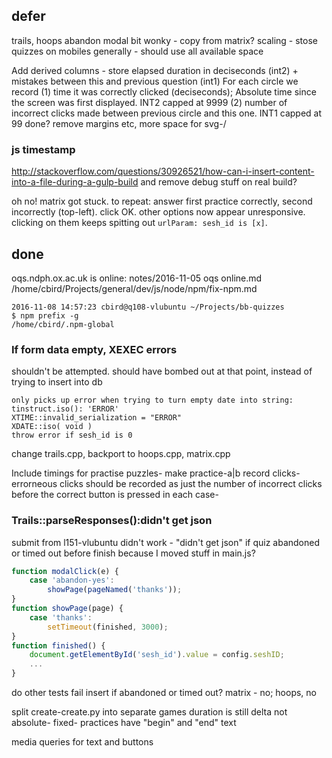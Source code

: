 
## defer

trails, hoops abandon modal bit wonky - copy from matrix?
scaling - stose
quizzes on mobiles generally - should use all available space

Add derived columns - store elapsed duration in deciseconds (int2) + mistakes between this and previous question (int1)
    For each circle we record
    (1) time it was correctly clicked (deciseconds); Absolute time since the screen was first displayed. INT2 capped at 9999
    (2) number of incorrect clicks made between previous circle and this one. INT1 capped at 99
    done?
remove margins etc, more space for svg-/

### js timestamp

http://stackoverflow.com/questions/30926521/how-can-i-insert-content-into-a-file-during-a-gulp-build
and remove debug stuff on real build?

oh no! matrix got stuck. to repeat: answer first practice correctly, second incorrectly (top-left). click OK. other options now appear unresponsive. clicking on them keeps spitting out `urlParam: sesh_id is [x]`.


## done

oqs.ndph.ox.ac.uk is online: notes/2016-11-05 oqs online.md
/home/cbird/Projects/general/dev/js/node/npm/fix-npm.md

    2016-11-08 14:57:23 cbird@q108-vlubuntu ~/Projects/bb-quizzes
    $ npm prefix -g
    /home/cbird/.npm-global

### If form data empty, XEXEC errors

shouldn't be attempted. should have bombed out at that point, instead of trying to insert into db

    only picks up error when trying to turn empty date into string:
    tinstruct.iso(): 'ERROR'
    XTIME::invalid_serialization = "ERROR"
    XDATE::iso( void ) 
    throw error if sesh_id is 0

change trails.cpp, backport to hoops.cpp, matrix.cpp

Include timings for practise puzzles- make practice-a|b record clicks-
errorneous clicks should be recorded as just the number of incorrect clicks before the correct button is pressed in each case-

### Trails::parseResponses():didn't get json

submit from l151-vlubuntu didn't work - "didn't get json" if quiz abandoned or timed out before finish
    because I moved stuff in main.js?

```js
function modalClick(e) {
    case 'abandon-yes':
        showPage(pageNamed('thanks'));
}
function showPage(page) { 
    case 'thanks':
        setTimeout(finished, 3000);
}
function finished() {
    document.getElementById('sesh_id').value = config.seshID;
    ...
}
```

do other tests fail insert if abandoned or timed out? matrix - no; hoops, no

split create-create.py into separate games
duration is still delta not absolute- fixed-
practices have "begin" and "end" text

media queries for text and buttons
